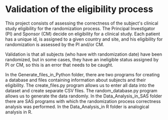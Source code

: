 # Validation of the eligibility process

This project consists of assessing the correctness of the subject's clinical study eligibility for the randomization process. The Principal Investigator (PI) and Sponsor (CM) decide on eligibility for a clinical study. Each patient has a unique id, is assigned to a given country and site, and his eligibility for randomization is assessed by the PI and/or CM.

Validation is that all subjects (who have with randomization date) have been randomized, but in some cases, they have an ineligible status assigned by PI or CM, so this is an error that needs to be caught.

In the Generate_files_in_Python folder, there are two programs for creating a database and files containing information about subjects and their eligibility. The create_files.py program allows us to enter all data into the dataset and create separate CSV files. The random_database.py program allows us to generate the data randomly.
In the Data_Analysis_in_SAS folder there are SAS programs with which the randomization process correctness analysis was performed.
In the Data_Analysis_in R folder is analogical analysis in R. 
